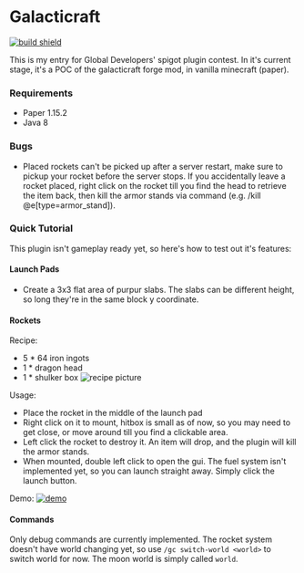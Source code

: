 # Galacticraft
[![build shield](https://img.shields.io/jenkins/build?jobUrl=https%3A%2F%2Fci.piggypiglet.me%2Fjob%2FGalacticraft%2F)](https://ci.piggypiglet.me/job/Galacticraft/)

This is my entry for Global Developers' spigot plugin contest. In it's current stage, it's a POC of the galacticraft forge mod, in vanilla minecraft (paper).

### Requirements
- Paper 1.15.2
- Java 8

### Bugs
- Placed rockets can't be picked up after a server restart, make sure to pickup your rocket before the server stops. If you accidentally leave a rocket placed, right click on the rocket till you find the head to retrieve the item back, then kill the armor stands via command (e.g. /kill @e[type=armor_stand]).

### Quick Tutorial
This plugin isn't gameplay ready yet, so here's how to test out it's features:

#### Launch Pads
- Create a 3x3 flat area of purpur slabs. The slabs can be different height, so long they're in the same block y coordinate.

#### Rockets
Recipe:
- 5 * 64 iron ingots
- 1 * dragon head
- 1 * shulker box
![recipe picture](https://p1g.pw/gc/rocketrecipe.png)

Usage:
- Place the rocket in the middle of the launch pad
- Right click on it to mount, hitbox is small as of now, so you may need to get close, or move around till you find a clickable area.
- Left click the rocket to destroy it. An item will drop, and the plugin will kill the armor stands.
- When mounted, double left click to open the gui. The fuel system isn't implemented yet, so you can launch straight away. Simply click the launch button.

Demo:
[![demo](https://p1g.pw/gc/trickvideo.PNG)](https://p1g.pw/gc/rockets3.mp4)

#### Commands
Only debug commands are currently implemented. The rocket system doesn't have world changing yet, so use `/gc switch-world <world>` to switch world for now. The moon world is simply called `world`. 